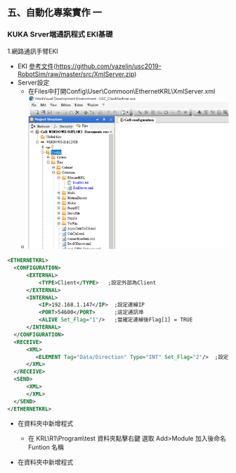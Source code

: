 ## 五、自動化專案實作 一
### KUKA Srver端通訊程式 EKI基礎

1.網路通訊手臂EKI
  - EKI [參考文件](http://www.wtech.com.tw/public/download/manual/kuka/krc4/KST-Ethernet-KRL-21-En.pdf)(https://github.com/yazelin/usc2019-RobotSim/raw/master/src/XmlServer.zip)
  - Server設定
	  - 在Files中打開Config\User\Commoon\EthernetKRL\XmlServer.xml
	  - ![Image](./img/Demonstration2.PNG)

  ```xml
  <ETHERNETKRL>
	<CONFIGURATION>
		<EXTERNAL>
			<TYPE>Client</TYPE>   ;設定外部為Client
		</EXTERNAL>
		<INTERNAL>
			<IP>192.168.1.147</IP>	;設定連線IP
			<PORT>54600</PORT>		;這定通訊埠
			<ALIVE Set_Flag="1"/>	;當確定連線後Flag[1] = TRUE
		</INTERNAL>
	</CONFIGURATION>
	<RECEIVE>
		<XML>
		   <ELEMENT Tag="Data/Direction" Type="INT" Set_Flag="2"/>	;設定接收到的資料 Tag="路徑" Type="資料型別" 接收資料後Flag[2]=TRUE
		</XML>
	</RECEIVE>
	<SEND>
		<XML>
		</XML>
	</SEND>
</ETHERNETKRL>
  ```

  - 在資料夾中新增程式
	  - 在 KRL\R1\Program\test 資料夾點擊右鍵 選取 Add>Module 加入後命名 Funtion 名稱

  - 在資料夾中新增程式
<!--stackedit_data:
eyJoaXN0b3J5IjpbNzY1NDIyNjg4LDg2MDg0MTkyMywtOTI4NT
g0NTgyLDE2NTMyMDYxMTksLTIwMjY3MzgyOTQsMTc0NjY0MDE2
MywxNzQ5NjY3MTA3LDE4MTExNjU1OTJdfQ==
-->